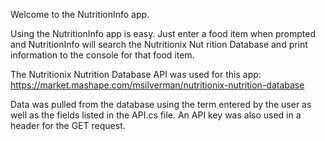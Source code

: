 Welcome to the NutritionInfo app.

Using the NutritionInfo app is easy. Just enter a food item
when prompted and NutritionInfo will search the Nutritionix Nut
rition Database and print information to the console for that food item. 

The Nutritionix Nutrition Database API was used for this app:
https://market.mashape.com/msilverman/nutritionix-nutrition-database

Data was pulled from the database using the term entered by the user as
well as the fields listed in the API.cs file. An API key was also used 
in a header for the GET request.